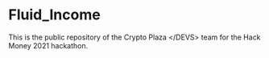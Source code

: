 # Fluid_Income
This is the public repository of the Crypto Plaza &lt;/DEVS> team for the Hack Money 2021 hackathon.
